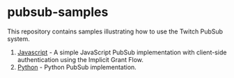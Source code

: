 # pubsub-samples
This repository contains samples illustrating how to use the Twitch PubSub system.

1. [Javascript](https://github.com/TwitchDev/pubsub-samples/tree/master/javascript) - A simple JavaScript PubSub implementation with client-side authentication using the Implicit Grant Flow.
2. [Python](https://github.com/TwitchDev/pubsub-samples/tree/master/python) - Python PubSub implementation.
